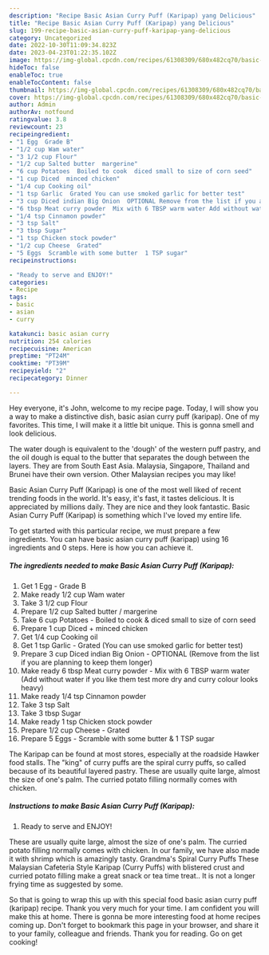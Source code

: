 ```yaml
---
description: "Recipe Basic Asian Curry Puff (Karipap) yang Delicious"
title: "Recipe Basic Asian Curry Puff (Karipap) yang Delicious"
slug: 199-recipe-basic-asian-curry-puff-karipap-yang-delicious
category: Uncategorized
date: 2022-10-30T11:09:34.823Z
date: 2023-04-23T01:22:35.102Z
image: https://img-global.cpcdn.com/recipes/61308309/680x482cq70/basic-asian-curry-puff-karipap-recipe-main-photo.jpg
hideToc: false
enableToc: true
enableTocContent: false
thumbnail: https://img-global.cpcdn.com/recipes/61308309/680x482cq70/basic-asian-curry-puff-karipap-recipe-main-photo.jpg
cover: https://img-global.cpcdn.com/recipes/61308309/680x482cq70/basic-asian-curry-puff-karipap-recipe-main-photo.jpg
author: Admin
authorAv: notfound
ratingvalue: 3.8
reviewcount: 23
recipeingredient:
- "1 Egg  Grade B"
- "1/2 cup Wam water"
- "3 1/2 cup Flour"
- "1/2 cup Salted butter  margerine"
- "6 cup Potatoes  Boiled to cook  diced small to size of corn seed"
- "1 cup Diced  minced chicken"
- "1/4 cup Cooking oil"
- "1 tsp Garlic  Grated You can use smoked garlic for better test"
- "3 cup Diced indian Big Onion  OPTIONAL Remove from the list if you are planning to keep them longer"
- "6 tbsp Meat curry powder  Mix with 6 TBSP warm water Add without water if you like them test more dry and curry colour looks  heavy"
- "1/4 tsp Cinnamon powder"
- "3 tsp Salt"
- "3 tbsp Sugar"
- "1 tsp Chicken stock powder"
- "1/2 cup Cheese  Grated"
- "5 Eggs  Scramble with some butter  1 TSP sugar"
recipeinstructions:

- "Ready to serve and ENJOY!"
categories:
- Recipe
tags:
- basic
- asian
- curry

katakunci: basic asian curry 
nutrition: 254 calories
recipecuisine: American
preptime: "PT24M"
cooktime: "PT39M"
recipeyield: "2"
recipecategory: Dinner

---
```



Hey everyone, it's John, welcome to my recipe page. Today, I will show you a way to make a distinctive dish, basic asian curry puff (karipap). One of my favorites. This time, I will make it a little bit unique. This is gonna smell and look delicious.

The water dough is equivalent to the &#39;dough&#39; of the western puff pastry, and the oil dough is equal to the butter that separates the dough between the layers. They are from South East Asia. Malaysia, Singapore, Thailand and Brunei have their own version. Other Malaysian recipes you may like!

Basic Asian Curry Puff (Karipap) is one of the most well liked of recent trending foods in the world. It's easy, it's fast, it tastes delicious. It is appreciated by millions daily. They are nice and they look fantastic. Basic Asian Curry Puff (Karipap) is something which I've loved my entire life.


To get started with this particular recipe, we must prepare a few ingredients. You can have basic asian curry puff (karipap) using 16 ingredients and 0 steps. Here is how you can achieve it.

<!--inarticleads1-->

##### The ingredients needed to make Basic Asian Curry Puff (Karipap):

1. Get 1 Egg - Grade B
1. Make ready 1/2 cup Wam water
1. Take 3 1/2 cup Flour
1. Prepare 1/2 cup Salted butter / margerine
1. Take 6 cup Potatoes - Boiled to cook &amp; diced small to size of corn seed
1. Prepare 1 cup Diced + minced chicken
1. Get 1/4 cup Cooking oil
1. Get 1 tsp Garlic - Grated (You can use smoked garlic for better test)
1. Prepare 3 cup Diced indian Big Onion - OPTIONAL (Remove from the list if you are planning to keep them longer)
1. Make ready 6 tbsp Meat curry powder - Mix with 6 TBSP warm water (Add without water if you like them test more dry and curry colour looks  heavy)
1. Make ready 1/4 tsp Cinnamon powder
1. Take 3 tsp Salt
1. Take 3 tbsp Sugar
1. Make ready 1 tsp Chicken stock powder
1. Prepare 1/2 cup Cheese - Grated
1. Prepare 5 Eggs - Scramble with some butter &amp; 1 TSP sugar


The Karipap can be found at most stores, especially at the roadside Hawker food stalls. The &#34;king&#34; of curry puffs are the spiral curry puffs, so called because of its beautiful layered pastry. These are usually quite large, almost the size of one&#39;s palm. The curried potato filling normally comes with chicken. 

<!--inarticleads2-->

##### Instructions to make Basic Asian Curry Puff (Karipap):


1. Ready to serve and ENJOY!

These are usually quite large, almost the size of one&#39;s palm. The curried potato filling normally comes with chicken. In our family, we have also made it with shrimp which is amazingly tasty. Grandma&#39;s Spiral Curry Puffs These Malaysian Cafeteria Style Karipap (Curry Puffs) with blistered crust and curried potato filling make a great snack or tea time treat.. It is not a longer frying time as suggested by some. 

So that is going to wrap this up with this special food basic asian curry puff (karipap) recipe. Thank you very much for your time. I am confident you will make this at home. There is gonna be more interesting food at home recipes coming up. Don't forget to bookmark this page in your browser, and share it to your family, colleague and friends. Thank you for reading. Go on get cooking!
